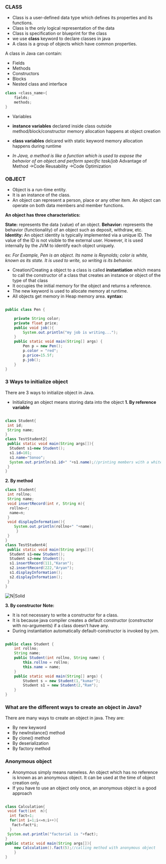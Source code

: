 ### CLASS
- Class is a user-defined data type which defines its properties and its functions. 
- Class is the only logical representation of the data
- Class is specification or blueprint for the class
- we use **class** keyword to declare classes in java
- A class is a group of objects which have common properties.

A class in Java can contain:
- Fields
- Methods
- Constructors
- Blocks
- Nested class and interface

```java
class <class_name>{  
    fields;  
    methods;  
}  
```

- Variables 
- **instance variables**
        declared inside class outside method/block/constructor
        memory allocation happens at object creation
- **class variables** 
    delcared with static keyword
    memory allocation happens during runtime 


- *In Java, a method is like a function which is used to expose the behavior of an object.and perform specific task/job*
    Advantage of Method
        ->Code Reusability
        ->Code Optimization

### OBJECT 
- Object is a run-time entity. 
- It is an instance of the class. 
- An object can represent a person, place or any other item. An object can operate on both data members and member functions. 

**An object has three characteristics:**

**State:** represents the data (value) of an object.
**Behavior:** represents the behavior (functionality) of an object such as deposit, withdraw, etc.
**Identity:** An object identity is typically implemented via a unique ID. The value of the ID is not visible to the external user. However, it is used internally by the JVM to identify each object uniquely.

ex: *For Example, Pen is an object. Its name is Reynolds; color is white, known as its state. It is used to write, so writing is its behavior.*

- Creation/Creating a object to a class is called **instantiation** which means to call the constructor of a class that creates an instance or object of the type of that class
-  It occupies the initial memory for the object and returns a reference.
- The new keyword is used to allocate memory at runtime. 
- All objects get memory in Heap memory area.
**syntax:**

```java

public class Pen {

    private String color;
    private float price;
    public void job(){
        System.out.println("my job is writing...");
    }
    public static void main(String[] args) {
        Pen p = new Pen();
        p.color = "red";
        p.price=15.5f;
        p.job();
    }
}

```

### 3 Ways to initialize object
There are 3 ways to initialize object in Java.
- Initializing an object means storing data into the object
**1. By reference variable**
```java

class Student{  
 int id;  
 String name;  
}  
class TestStudent2{  
 public static void main(String args[]){  
  Student s1=new Student();  
  s1.id=101;  
  s1.name="Sonoo";  
  System.out.println(s1.id+" "+s1.name);//printing members with a white space  
 }  
} 
```
**2. By method**
```java
class Student{  
 int rollno;  
 String name;  
 void insertRecord(int r, String n){  
  rollno=r;  
  name=n;  
 }  
 void displayInformation(){
    System.out.println(rollno+" "+name);
     }
 }  
}  
class TestStudent4{  
 public static void main(String args[]){  
  Student s1=new Student();  
  Student s2=new Student();  
  s1.insertRecord(111,"Karan");  
  s2.insertRecord(222,"Aryan");  
  s1.displayInformation();  
  s2.displayInformation();  
 }  
}  
```

![N|Solid](https://i.imgur.com/cBDMcjr.png)


**3. By constructor**
**Note:**
- It is not necessary to write a constructor for a class. 
- It is because java compiler creates a default constructor (constructor with no-arguments) if a class doesn’t have any.
- During instantiation  automatically default-constructor is invoked by jvm.

```java

public class Student {
    int rollno;
    String name;
    public Student(int rollno, String name) {
        this.rollno = rollno;
        this.name = name;
    }
    public static void main(String[] args) {
        Student s = new Student(1,"kumar");
        Student s1 = new Student(2,"Ram");
    }
}

```

### What are the different ways to create an object in Java?
There are many ways to create an object in java. They are:
- By new keyword
- By newInstance() method
- By clone() method
- By deserialization
- By factory method

### Anonymous object
- Anonymous simply means nameless. An object which has no reference is known as an anonymous object. It can be used at the time of object creation only.
- If you have to use an object only once, an anonymous object is a good approach
```java

class Calculation{  
 void fact(int  n){  
  int fact=1;  
  for(int i=1;i<=n;i++){  
   fact=fact*i;  
  }  
 System.out.println("factorial is "+fact);  
}  
public static void main(String args[]){  
    new Calculation().fact(5);//calling method with anonymous object  
    }  
}
```




